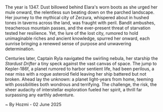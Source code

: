 
The year is 1347.  Dust billowed behind Elara's worn boots as she urged her mule onward, the relentless sun beating down on the parched landscape.  Her journey to the mythical city of Zerzura, whispered about in hushed tones in taverns across the land, was fraught with peril. Bandit ambushes, treacherous mountain passes, and the ever-present threat of starvation tested her resilience. Yet, the lure of the lost city, rumored to hold unimaginable riches and ancient knowledge, spurred her onward, each sunrise bringing a renewed sense of purpose and unwavering determination.

Centuries later, Captain Ryla navigated the swirling nebula, her starship the *Stardust Drifter* a tiny speck against the vast canvas of space.  The jump to Kepler-186f, a planet rumored to harbor sentient life, had been perilous, a near miss with a rogue asteroid field leaving her ship battered but not broken.  Ahead lay the unknown:  a planet light-years from home, teeming with possibilities both wondrous and terrifying.  The challenge, the risk, the sheer audacity of interstellar exploration fueled her spirit, a thrill far surpassing any earthly adventure.

~ By Hozmi - 02 June 2025
